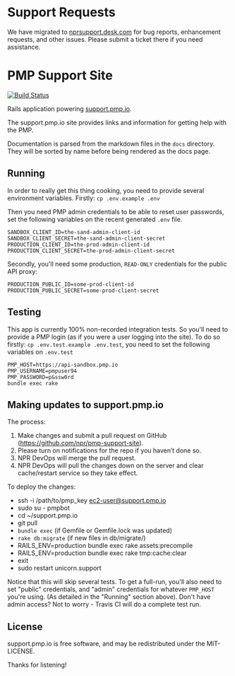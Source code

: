 # Support Requests
We have migrated to [nprsupport.desk.com](https://nprsupport.desk.com/) for bug reports, enhancement requests, and other issues. Please submit a ticket there if you need assistance.

# PMP Support Site

[![Build Status](https://travis-ci.org/npr/pmp-support-site.svg?branch=master)](https://travis-ci.org/npr/pmp-support-site)

Rails application powering [support.pmp.io](https://support.pmp.io).

The support.pmp.io site provides links and information for getting help with the PMP.

Documentation is parsed from the markdown files in the `docs` directory.  They will be sorted by name before being rendered as the docs page.

## Running

In order to really get this thing cooking, you need to provide several environment variables.  Firstly: `cp .env.example .env`

Then you need PMP admin credentials to be able to reset user passwords, set the following variables on the recent generated `.env` file.

```
SANDBOX_CLIENT_ID=the-sand-admin-client-id
SANDBOX_CLIENT_SECRET=the-sand-admin-client-secret
PRODUCTION_CLIENT_ID=the-prod-admin-client-id
PRODUCTION_CLIENT_SECRET=the-prod-admin-client-secret
```

Secondly, you'll need some production, `READ-ONLY` credentials for the public API proxy:

```
PRODUCTION_PUBLIC_ID=some-prod-client-id
PRODUCTION_PUBLIC_SECRET=some-prod-client-secret
```

## Testing

This app is currently 100% non-recorded integration tests. So you'll need to provide a PMP login (as if you were a user logging into the site). To do so firstly: `cp .env.test.example .env.test`, you need to set the following variables on `.env.test`

```
PMP_HOST=https://api-sandbox.pmp.io
PMP_USERNAME=pmpuser94
PMP_PASSWORD=p&ssw0rd
bundle exec rake
```

## Making updates to support.pmp.io

The process:
1. Make changes and submit a pull request on GitHub (https://github.com/npr/pmp-support-site).
1. Please turn on notifications for the repo if you haven’t done so.
1. NPR DevOps will merge the pull request.
1. NPR DevOps will pull the changes down on the server and clear cache/restart service so they take effect.

To deploy the changes:
- ssh -i /path/to/pmp_key ec2-user@support.pmp.io
- sudo su - pmpbot
- cd ~/support.pmp.io
- git pull
- `bundle exec` (if Gemfile or Gemfile.lock was updated)
- `rake db:migrate` (if new files in db/migrate/)
- RAILS_ENV=production bundle exec rake assets:precompile
- RAILS_ENV=production bundle exec rake tmp:cache:clear
- exit
- sudo restart unicorn.support

Notice that this will skip several tests.  To get a full-run, you'll also need to set "public" credentials, and "admin" credentials for whatever `PMP_HOST` you're using.  (As detailed in the "Running" section above).  Don't have admin access?  Not to worry - Travis CI will do a complete test run.

## License

support.pmp.io is free software, and may be redistributed under the MIT-LICENSE.

Thanks for listening!
